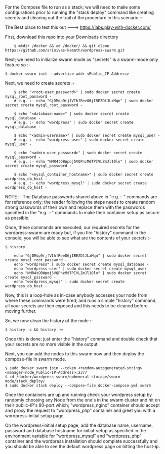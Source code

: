 For the Compose file to run as a stack; we will need to make some configurations prior to running the "stack deploy" command like creating secrets and clearing out the trail of the procedure in this scenario :-

The Best place to test this out ---> https://labs.play-with-docker.com/

First, download this repo into your Downloads directory 

        $ mkdir /docker && cd /docker/ && git clone https://github.com/srinivas-kamath/wordpress-swarm.git

Next; we need to initialize swarm mode as "secrets" is a swarm-mode only feature so :-

    $ docker swarm init --advertise-addr <Public_IP-Address>

Next, we need to create secrets :-

        $ echo "<root-user_password>" | sudo docker secret create mysql_root_password -
        # e.g. :- echo "GjDMdp9rjfVIhfReeO6jIREZDtJLxMqn" | sudo docker secret create mysql_root_password -

        $ echo "<database-name>" | sudo docker secret create mysql_database -
        # e.g. :- echo "wordpress" | sudo docker secret create mysql_database -

        $ echo "<admin-username>" | sudo docker secret create mysql_user -
        # e.g. :- echo "wordpress-user" | sudo docker secret create mysql_user -

        $ echo "<admin-user_password>" | sudo docker secret create mysql_password -
        # e.g. :- echo "NMR4tOBWpoj5VQPnzMdTPIVLZmJl10lo" | sudo docker secret create mysql_password -

        $ echo "<mysql_container_hostname>" | sudo docker secret create wordpress_db_host -
        # e.g. :- echo "wordpress_mysql" | sudo docker secret create wordpress_db_host -

NOTE :- The Database passwords shared above in "e.g. :-" commands are for reference only;
        the reader following the steps needs to create random strong passwords of their own and replace them with the passwords specified in the "e.g. :-" commands to make their container setup as secure as possible.

Once, these commands are executed; our required secrets for the wordpress-swarm are ready but, if you fire "history" command in the console; you will be able to see what are the contents of your secrets :-

    $ history

        echo "GjDMdp9rjfVIhfReeO6jIREZDtJLxMqn" | sudo docker secret create mysql_root_password -
        echo "wordpress" | sudo docker secret create mysql_database -
        echo "wordpress-user" | sudo docker secret create mysql_user -
        echo "NMR4tOBWpoj5VQPnzMdTPIVLZmJl10lo" | sudo docker secret create mysql_password -
        echo "wordpress_mysql" | sudo docker secret create wordpress_db_host -

Now, this is a loop-hole as in-case anybody accesses your node from where these commands were fired; and runs a simple "history" command; all your secrets are then exposed and this needs to be cleaned before moving further.

So, we now clean the history of the node :-

    $ history -c && history -w

Once this is done; just enter the "history" command and double check that your secrets are no more visible in the output.

Next, you can add the nodes to this swarm now and then deploy the compose-file in swarm mode.

    $ sudo docker swarm join --token <random-autogenerated-string> <manager-node_Public-IP-Address>:2377
    $ cd /docker/wordpress-swarm/ephemeral-storage/swarm-mode/stack_deploy/
    $ sudo docker stack deploy --compose-file docker-compose.yml swarm

Once the containers are up and running check your wordpress setup by randomly choosing any Node from the one's in the swarm cluster and hit on their public-IP's 80-port which; "wordpress_nginx" container should accept and proxy the request to "wordpress_php" container and greet you with a wordpress-initial setup page.

On the wordpress-initial setup page; add the database name, username, password and database hostname for initial-setup as specified in the environment variable for "wordpress_mysql" and "wordpress_php" container and the wordpress installation should complete successfully and you should be able to see the default wordpress page on hitting the host-ip.
